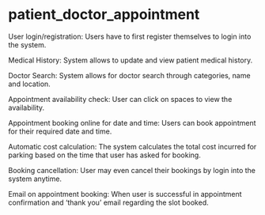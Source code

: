 # patient_doctor_appointment
User login/registration: Users have to first register themselves to login into the system.

Medical History: System allows to update and view patient medical history.

Doctor Search: System allows for doctor search through categories, name and location.

Appointment availability check: User can click on spaces to view the availability.

Appointment booking online for date and time: Users can book appointment for their required date and time.

Automatic cost calculation: The system calculates the total cost incurred for parking based on the time that user has asked for booking.

Booking cancellation: User may even cancel their bookings by login into the system anytime.

Email on appointment booking: When user is successful in appointment confirmation and ‘thank you’ email regarding the slot booked.
